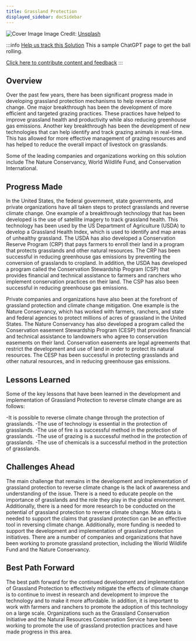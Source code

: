 ```yaml
---
title: Grassland Protection
displayed_sidebar: docSidebar
---
```


![Cover Image](https://images.unsplash.com/photo-1680251006645-f81372dee3bc?crop=entropy&cs=tinysrgb&fit=max&fm=jpg&ixid=Mnw0NDYzODh8MHwxfHNlYXJjaHwxfHxHcmFzc2xhbmQlMjBQcm90ZWN0aW9ufGVufDB8fHx8MTY4MzY1ODkwMg&ixlib=rb-4.0.3&q=80&w=1080)
Image Credit: [Unsplash](https://unsplash.com/@ries_bosch)

:::info [Help us track this Solution](contribute)
This a sample ChatGPT page to get the ball rolling.

[Click here to contribute content and feedback](contribute)
:::

## Overview

Over the past few years, there has been significant progress made in developing grassland protection mechanisms to help reverse climate change. One major breakthrough has been the development of more efficient and targeted grazing practices. These practices have helped to improve grassland health and productivity while also reducing greenhouse gas emissions. Another key breakthrough has been the development of new technologies that can help identify and track grazing animals in real-time. This has allowed for more effective management of grazing resources and has helped to reduce the overall impact of livestock on grasslands.

Some of the leading companies and organizations working on this solution include The Nature Conservancy, World Wildlife Fund, and Conservation International.

## Progress Made

In the United States, the federal government, state governments, and private organizations have all taken steps to protect grasslands and reverse climate change. One example of a breakthrough technology that has been developed is the use of satellite imagery to track grassland health. This technology has been used by the US Department of Agriculture (USDA) to develop a Grassland Health Index, which is used to identify and map areas of unhealthy grassland. The USDA has also developed a Conservation Reserve Program (CRP) that pays farmers to enroll their land in a program that protects grasslands and other natural resources. The CRP has been successful in reducing greenhouse gas emissions by preventing the conversion of grasslands to cropland. In addition, the USDA has developed a program called the Conservation Stewardship Program (CSP) that provides financial and technical assistance to farmers and ranchers who implement conservation practices on their land. The CSP has also been successful in reducing greenhouse gas emissions.

Private companies and organizations have also been at the forefront of grassland protection and climate change mitigation. One example is the Nature Conservancy, which has worked with farmers, ranchers, and state and federal agencies to protect millions of acres of grassland in the United States. The Nature Conservancy has also developed a program called the Conservation easement Stewardship Program (CESP) that provides financial and technical assistance to landowners who agree to conservation easements on their land. Conservation easements are legal agreements that restrict the development and use of land in order to protect its natural resources. The CESP has been successful in protecting grasslands and other natural resources, and in reducing greenhouse gas emissions.

## Lessons Learned

Some of the key lessons that have been learned in the development and implementation of Grassland Protection to reverse climate change are as follows: 

-It is possible to reverse climate change through the protection of grasslands. 
-The use of technology is essential in the protection of grasslands. 
-The use of fire is a successful method in the protection of grasslands. 
-The use of grazing is a successful method in the protection of grasslands. 
-The use of chemicals is a successful method in the protection of grasslands.

## Challenges Ahead

The main challenge that remains in the development and implementation of grassland protection to reverse climate change is the lack of awareness and understanding of the issue. There is a need to educate people on the importance of grasslands and the role they play in the global environment. Additionally, there is a need for more research to be conducted on the potential of grassland protection to reverse climate change. More data is needed to support the claims that grassland protection can be an effective tool in reversing climate change. Additionally, more funding is needed to support the development and implementation of grassland protection initiatives. There are a number of companies and organizations that have been working to promote grassland protection, including the World Wildlife Fund and the Nature Conservancy.

## Best Path Forward

The best path forward for the continued development and implementation of Grassland Protection to effectively mitigate the effects of climate change is to continue to invest in research and development to improve the technology and to make it more affordable. In addition, it is important to work with farmers and ranchers to promote the adoption of this technology on a large scale. Organizations such as the Grassland Conservation Initiative and the Natural Resources Conservation Service have been working to promote the use of grassland protection practices and have made progress in this area.

